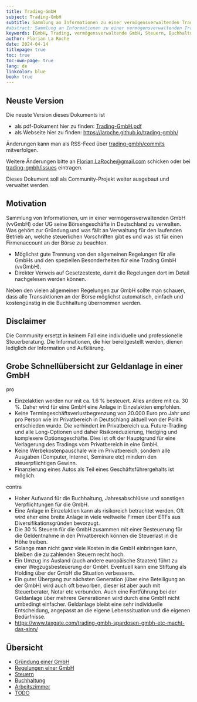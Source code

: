 ```yaml
---
title: Trading-GmbH
subject: Trading-GmbH
subtitle: Sammlung an Informationen zu einer vermögensverwaltenden Trading-GmbH
#abstract: Sammlung an Informationen zu einer vermögensverwaltenden Trading-GmbH
keywords: [GmbH, Trading, vermögensverwaltende GmbH, Steuern, Buchhaltung, Bilanz]
author: Florian La Roche
date: 2024-04-14
titlepage: true
toc: true
toc-own-page: true
lang: de
linkcolor: blue
book: true
---
```



Neuste Version
--------------

Die neuste Version dieses Dokuments ist

- als pdf-Dokument hier zu finden: [Trading-GmbH.pdf](https://laroche.github.io/trading-gmbh/Trading-GmbH.pdf)
- als Webseite hier zu finden: <https://laroche.github.io/trading-gmbh/>

Änderungen kann man als RSS-Feed über [trading-gmbh/commits](https://github.com/laroche/trading-gmbh/commits/master) mitverfolgen.

Weitere Änderungen bitte an <Florian.LaRoche@gmail.com> schicken oder
bei [trading-gmbh/issues](https://github.com/laroche/trading-gmbh/issues) eintragen.

Dieses Dokument soll als Community-Projekt weiter ausgebaut und verwaltet werden.


Motivation
----------

Sammlung von Informationen, um in einer vermögensverwaltenden GmbH (vvGmbH) oder UG seine Börsengeschäfte
in Deutschland zu verwalten. Was gehört zur Gründung und was fällt an Verwaltung für den laufenden
Betrieb an, welche steuerlichen Vorschriften gibt es und was ist für einen Firmenaccount an der
Börse zu beachten.

- Möglichst gute Trennung von den allgemeinen Regelungen für alle GmbHs und den speziellen Besonderheiten
  für eine Trading GmbH (vvGmbH).
- Direkter Verweis auf Gesetzestexte, damit die Regelungen dort im Detail nachgelesen werden können.

Neben den vielen allgemeinen Regelungen zur GmbH sollte man schauen, dass alle
Transaktionen an der Börse möglichst automatisch, einfach und kostengünstig in
die Buchhaltung übernommen werden.


Disclaimer
----------

Die Community ersetzt in keinem Fall eine individuelle und professionelle Steuerberatung.
Die Informationen, die hier bereitgestellt werden, dienen lediglich der Information und Aufklärung.


<!--- newpage -->

Grobe Schnellübersicht zur Geldanlage in einer GmbH
---------------------------------------------------

pro

- Einzelaktien werden nur mit ca. 1.6 % besteuert. Alles andere mit ca. 30 %. Daher wird für eine
  GmbH eine Anlage in Einzelaktien empfohlen.
- Keine Termingeschäftsverlustbegrenzung von 20.000 Euro pro Jahr und pro Person wie im Privatbereich
  in Deutschlang aktuell von der Politik entschieden wurde. Die verhindert im Privatbereich u.a. Future-Trading
  und alle Long-Optionen und daher Risikoreduzierung, Hedging und komplexere Optionsgeschäfte.
  Dies ist oft der Hauptgrund für eine Verlagerung des Tradings vom Privatbereich in eine GmbH.
- Keine Werbekostenpauschale wie im Privatbereich, sondern alle Ausgaben (Computer,
  Internet, Seminare etc) mindern den steuerpflichtigen Gewinn.
- Finanzierung eines Autos als Teil eines Geschäftsführergehalts ist möglich.

contra

- Hoher Aufwand für die Buchhaltung, Jahresabschlüsse und sonstigen Verpflichtungen für die GmbH.
- Eine Anlage in Einzelaktien kann als risikoreich betrachtet werden. Oft wird eher eine breite Anlage
  in viele weltweite Firmen über ETFs aus Diversifikationsgründen bevorzugt.
- Die 30 % Steuern für die GmbH zusammen mit einer Besteuerung für die Geldentnahme in den Privatbereich
  können die Steuerlast in die Höhe treiben.
- Solange man nicht ganz viele Kosten in die GmbH einbringen kann, bleiben die zu zahlenden
  Steuern recht hoch.
- Ein Umzug ins Ausland (auch andere europäische Staaten) führt zu einer Wegzugsbesteuerung der GmbH.
  Eventuell kann eine Stiftung als Holding über der GmbH die Situation verbessern.
- Ein guter Übergang zur nächsten Generation (über eine Beteiligung an der GmbH) wird auch oft beworben,
  dieser ist aber auch mit Steuerberater, Notar etc verbunden. Auch eine Fortführung bei der Geldanlage
  über mehrere Generationen wird durch eine GmbH nicht umbedingt einfacher.
  Geldanlage bleibt eine sehr individuelle Entscheidung, angepasst an die eigene Lebenssituation und die
  eigenen Bedürfnisse.
- <https://www.taxgate.com/trading-gmbh-spardosen-gmbh-etc-macht-das-sinn/>


<!--- newpage -->

Übersicht
---------

- [Gründung einer GmbH](gründung.md)
- [Regelungen einer GmbH](gmbh.md)
- [Steuern](steuern.md)
- [Buchhaltung](buchungen.md)
- [Arbeitszimmer](arbeitszimmer.md)
- [TODO](todo.md)


